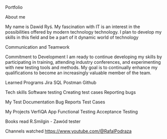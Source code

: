 Portfolio

About me

My name is Dawid Ryś. My fascination with IT is an interest in the possibilities offered by modern technology technology. I plan to develop my skills in this field and be a part of it dynamic world of technology

Communication and Teamwork


Commitment to Development
I am ready to continue developing my skills by participating in training, attending industry conferences, and experimenting with new testing tools and methods. My goal is to continually enhance my qualifications to become an increasingly valuable member of the team.

Learned Programs
Jira
SQL
Postman
Github

Tech skills
Software testing
Creating test cases
Reporting bugs

My Test Documentation
Bug Reports
Test Cases

My Projects
VerfiQA App
Functional Testing
Acceptance Testing

Books read
R.Smilgin - Zawód tester

Channels watched
https://www.youtube.com/@RafalPodraza
